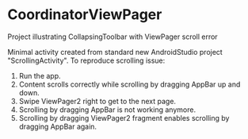 # CoordinatorViewPager
Project illustrating CollapsingToolbar with ViewPager scroll error

Minimal activity created from standard new AndroidStudio project "ScrollingActivity".
To reproduce scrolling issue:
1. Run the app.
2. Content scrolls correctly while scrolling by dragging AppBar up and down.
3. Swipe ViewPager2 right to get to the next page.
4. Scrolling by dragging AppBar is not working anymore.
5. Scrolling by dragging ViewPager2 fragment enables scrolling by dragging AppBar again.

